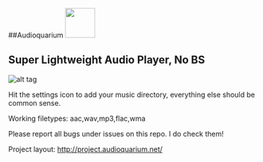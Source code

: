 ##Audioquarium <img src="http://i.imgur.com/LjplVc8.png" width="60">

## Super Lightweight Audio Player, No BS

![alt tag](http://i.imgur.com/4r3PEfL.png)

Hit the settings icon to add your music directory, everything else should be common sense.

Working filetypes: aac,wav,mp3,flac,wma

Please report all bugs under issues on this repo. I do check them!

Project layout: http://project.audioquarium.net/
